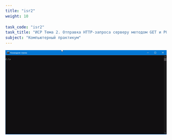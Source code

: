 ```yaml
---
title: "isr2"
weight: 10

task_code: "isr2"
task_title: "ИСР Тема 2. Отправка HTTP-запроса серверу методом GET и POST с помощью приложения cURL с записью скринкаста совершаемых действий"
subject: "Компьютерный практикум"
---
```


![isr2](./isr-2-screenshots/isr2.gif)

